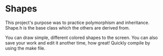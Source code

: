 Shapes
======

This project's purpose was to practice polymorphism and inheritance.
Shape.h is the base class which the others are derived from.

You can draw simple, different colored shapes to the screen. You can also save your work and edit it another time, how great!
Quickly compile by using the make file.
